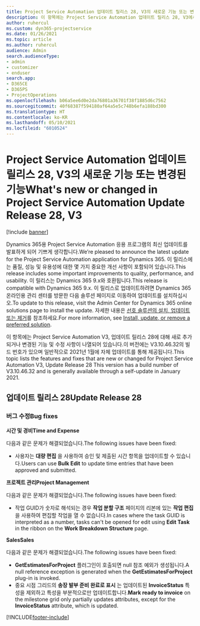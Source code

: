 ```yaml
---
title: Project Service Automation 업데이트 릴리스 28, V3의 새로운 기능 또는 변경된 기능
description: 이 항목에는 Project Service Automation 업데이트 릴리스 28, V3에서 사용할 수 있는 기능 및 수정 사항이 나열되어 있습니다.
author: ruhercul
ms.custom: dyn365-projectservice
ms.date: 01/26/2021
ms.topic: article
ms.author: ruhercul
audience: Admin
search.audienceType:
- admin
- customizer
- enduser
search.app:
- D365CE
- D365PS
- ProjectOperations
ms.openlocfilehash: b06a5ee6d0e2da76801a36701f38f1885d6c7562
ms.sourcegitcommit: 40f68387f594180af64a5e5c748b6efa188bd300
ms.translationtype: HT
ms.contentlocale: ko-KR
ms.lasthandoff: 05/10/2021
ms.locfileid: "6010524"
---
```

# <a name="whats-new-or-changed-in-project-service-automation-update-release-28-v3"></a><span data-ttu-id="4ffcc-103">Project Service Automation 업데이트 릴리스 28, V3의 새로운 기능 또는 변경된 기능</span><span class="sxs-lookup"><span data-stu-id="4ffcc-103">What's new or changed in Project Service Automation Update Release 28, V3</span></span>

[!include [banner](../includes/psa-now-project-operations.md)]

<span data-ttu-id="4ffcc-104">Dynamics 365용 Project Service Automation 응용 프로그램의 최신 업데이트를 발표하게 되어 기쁘게 생각합니다.</span><span class="sxs-lookup"><span data-stu-id="4ffcc-104">We’re pleased to announce the latest update for the Project Service Automation application for Dynamics 365.</span></span> <span data-ttu-id="4ffcc-105">이 릴리스에는 품질, 성능 및 유용성에 대한 몇 가지 중요한 개선 사항이 포함되어 있습니다.</span><span class="sxs-lookup"><span data-stu-id="4ffcc-105">This release includes some important improvements to quality, performance, and usability.</span></span> <span data-ttu-id="4ffcc-106">이 릴리스는 Dynamics 365 9.x와 호환됩니다.</span><span class="sxs-lookup"><span data-stu-id="4ffcc-106">This release is compatible with Dynamics 365 9.x.</span></span> <span data-ttu-id="4ffcc-107">이 릴리스로 업데이트하려면 Dynamics 365 온라인용 관리 센터를 방문한 다음 솔루션 페이지로 이동하여 업데이트를 설치하십시오.</span><span class="sxs-lookup"><span data-stu-id="4ffcc-107">To update to this release, visit the Admin Center for Dynamics 365 online solutions page to install the update.</span></span> <span data-ttu-id="4ffcc-108">자세한 내용은 [선호 솔루션의 설치, 업데이트 또는 제거](/power-platform/admin/install-remove-preferred-solution)를 참조하세요.</span><span class="sxs-lookup"><span data-stu-id="4ffcc-108">For more information, see [Install, update, or remove a preferred solution](/power-platform/admin/install-remove-preferred-solution).</span></span>

<span data-ttu-id="4ffcc-109">이 항목에는 Project Service Automation V3, 업데이트 릴리스 28에 대해 새로 추가되거나 변경된 기능 및 수정 사항이 나열되어 있습니다.이 버전에는 V3.10.46.32의 빌드 번호가 있으며 일반적으로 2021년 1월에 자체 업데이트를 통해 제공됩니다.</span><span class="sxs-lookup"><span data-stu-id="4ffcc-109">This topic lists the features and fixes that are new or changed for Project Service Automation V3, Update Release 28 This version has a build number of V3.10.46.32 and is generally available through a self-update in January 2021.</span></span>

## <a name="update-release-28"></a><span data-ttu-id="4ffcc-110">업데이트 릴리스 28</span><span class="sxs-lookup"><span data-stu-id="4ffcc-110">Update Release 28</span></span>

### <a name="bug-fixes"></a><span data-ttu-id="4ffcc-111">버그 수정</span><span class="sxs-lookup"><span data-stu-id="4ffcc-111">Bug fixes</span></span>

<span data-ttu-id="4ffcc-112">**시간 및 경비**</span><span class="sxs-lookup"><span data-stu-id="4ffcc-112">**Time and Expense**</span></span>

<span data-ttu-id="4ffcc-113">다음과 같은 문제가 해결되었습니다.</span><span class="sxs-lookup"><span data-stu-id="4ffcc-113">The following issues have been fixed:</span></span>

- <span data-ttu-id="4ffcc-114">사용자는 **대량 편집** 을 사용하여 승인 및 제출된 시간 항목을 업데이트할 수 있습니다.</span><span class="sxs-lookup"><span data-stu-id="4ffcc-114">Users can use **Bulk Edit** to update time entries that have been approved and submitted.</span></span>

<span data-ttu-id="4ffcc-115">**프로젝트 관리**</span><span class="sxs-lookup"><span data-stu-id="4ffcc-115">**Project Management**</span></span>

<span data-ttu-id="4ffcc-116">다음과 같은 문제가 해결되었습니다.</span><span class="sxs-lookup"><span data-stu-id="4ffcc-116">The following issues have been fixed:</span></span>

- <span data-ttu-id="4ffcc-117">작업 GUID가 숫자로 해석되는 경우 **작업 분할 구조** 페이지의 리본에 있는 **작업 편집** 을 사용하여 편집할 작업을 열 수 없습니다.</span><span class="sxs-lookup"><span data-stu-id="4ffcc-117">In cases where the task GUID is interpreted as a number, tasks can't be opened for edit using **Edit Task** in the ribbon on the **Work Breakdown Structure** page.</span></span>

<span data-ttu-id="4ffcc-118">**Sales**</span><span class="sxs-lookup"><span data-stu-id="4ffcc-118">**Sales**</span></span>

<span data-ttu-id="4ffcc-119">다음과 같은 문제가 해결되었습니다.</span><span class="sxs-lookup"><span data-stu-id="4ffcc-119">The following issues have been fixed:</span></span>

- <span data-ttu-id="4ffcc-120">**GetEstimatesForProject** 플러그인이 호출되면 null 참조 예외가 생성됩니다.</span><span class="sxs-lookup"><span data-stu-id="4ffcc-120">A null reference exception is generated when the **GetEstimatesForProject** plug-in is invoked.</span></span>
- <span data-ttu-id="4ffcc-121">중요 시점 그리드의 **송장 발부 준비 완료로 표시** 는 업데이트된 **InvoiceStatus** 특성을 제외하고 특성을 부분적으로만 업데이트합니다.</span><span class="sxs-lookup"><span data-stu-id="4ffcc-121">**Mark ready to invoice** on the milestone grid only partially updates attributes, except for the **InvoiceStatus** attribute, which is updated.</span></span>



[!INCLUDE[footer-include](../includes/footer-banner.md)]